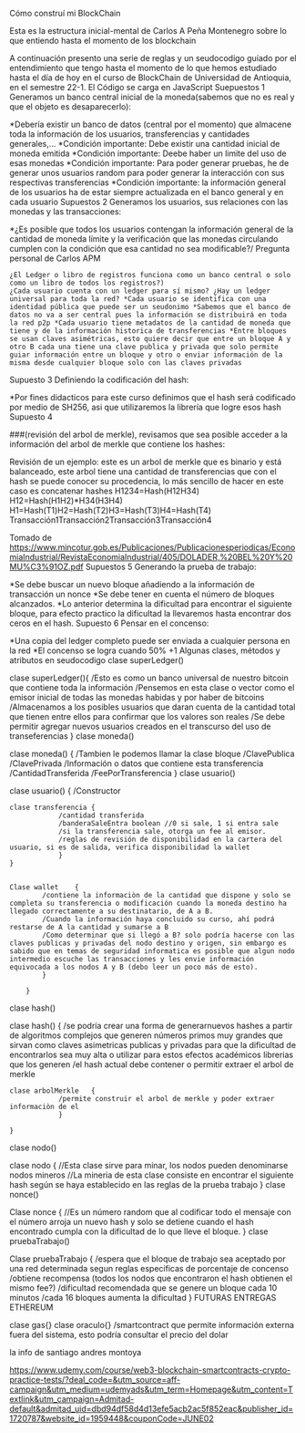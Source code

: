 Cómo construí mi BlockChain

Esta es la estructura inicial-mental de Carlos A Peña Montenegro sobre lo que entiendo hasta el momento de los blockchain

A continuación presento una serie de reglas y un seudocodigo guíado por el entendimiento que tengo hasta el momento de lo que hemos estudiado hasta el día de hoy en el curso de BlockChain de Universidad de Antioquia, en el semestre 22-1.
El Código se carga en JavaScript
Suepuestos 1
Generamos un banco central inicial de la moneda(sabemos que no es real y que el objeto es desaparecerlo):

*Debería existir un banco de datos (central por el momento) que almacene toda la información de los usuarios, transferencias y cantidades generales,... *Condición importante: Debe existir una cantidad inicial de moneda emitida *Condición importante: Deebe haber un limite del uso de esas monedas *Condición importante: Para poder generar pruebas, he de generar unos usuarios random para poder generar la interacción con sus respectivas transferencias *Condición importante: la información general de los usuarios ha de estar siempre actualizada en el banco general y en cada usuario
Supuestos 2
Generamos los usuarios, sus relaciones con las monedas y las transacciones:

*¿Es posible que todos los usuarios contengan la información general de la cantidad de moneda límite y la verificación que las monedas circulando cumplen con la condición que esa cantidad no sea modificable?/ Pregunta personal de Carlos APM

    ¿El Ledger o libro de registros funciona como un banco central o solo como un libro de todos los registros?)
    ¿Cada usuario cuenta con un ledger para sí mismo? ¿Hay un ledger universal para toda la red? *Cada usuario se identifica con una identidad pública que puede ser un seudonimo *Sabemos que el banco de datos no va a ser central pues la información se distribuirá en toda la red p2p *Cada usuario tiene metadatos de la cantidad de moneda que tiene y de la información historica de transferencias *Entre bloques se usan claves asimétricas, esto quiere decir que entre un bloque A y otro B cada una tiene una clave publica y privada que solo permite guiar información entre un bloque y otro o enviar información de la misma desde cualquier bloque solo con las claves privadas

Supuesto 3
Definiendo la codificación del hash:

*Por fines didacticos para este curso definimos que el hash será codificado por medio de SH256, asi que utilizaremos la librería que logre esos hash
Supuesto 4

###(revisión del arbol de merkle), revisamos que sea posible acceder a la información del arbol de merkle que contiene los hashes:

Revisión de un ejemplo: este es un arbol de merkle que es binario y está balanceado, este arbol tiene una cantidad de transferencias que con el hash se puede conocer su procedencia, lo más sencillo de hacer en este caso es concatenar hashes H1234=Hash(H12H34) H12=Hash(H1H2)*H34(H3H4) H1=Hash(T1)H2=Hash(T2)H3=Hash(T3)H4=Hash(T4) Transacción1Transacción2Transacción3Transacción4

Tomado de https://www.mincotur.gob.es/Publicaciones/Publicacionesperiodicas/EconomiaIndustrial/RevistaEconomiaIndustrial/405/DOLADER,%20BEL%20Y%20MU%C3%91OZ.pdf
Supuestos 5
Generando la prueba de trabajo:

*Se debe buscar un nuevo bloque añadiendo a la información de transacción un nonce *Se debe tener en cuenta el número de bloques alcanzados. *Lo anterior determina la dificultad para encontrar el siguiente bloque, para efecto practico la dificultad la llevaremos hasta encontrar dos ceros en el hash.
Supuesto 6
Pensar en el concenso:

*Una copia del ledger completo puede ser enviada a cualquier persona en la red *El concenso se logra cuando 50% +1
Algunas clases, métodos y atributos en seudocodigo
clase superLedger()

clase superLedger(){ /Esto es como un banco universal de nuestro bitcoin que contiene toda la información /Pensemos en esta clase o vector como el emisor inicial de todas las monedas habidas y por haber de bitcoins /Almacenamos a los posibles usuarios que daran cuenta de la cantidad total que tienen entre ellos para confirmar que los valores son reales /Se debe permitir agregar nuevos usuarios creados en el transcurso del uso de transeferencias }
clase moneda()

clase moneda() { /Tambien le podemos llamar la clase bloque /ClavePublica /ClavePrivada /Información o datos que contiene esta transferencia /CantidadTransferida /FeePorTransferencia }
clase usuario()

clase usuario() { /Constructor

	clase transferencia	{
			   	/cantidad transferida
				/banderaSaleEntra boolean //0 si sale, 1 si entra sale
				/si la transferencia sale, otorga un fee al emisor.
				/reglas de revisión de disponibilidad en la cartera del usuario, si es de salida, verifica disponibilidad la wallet
				}		
	}
	

	Clase wallet 	{
			/contiene la informaciòn de la cantidad que dispone y solo se completa su transferencia o modificación cuando la moneda destino ha llegado correctamente a su destinatario, de A a B.
			/Cuando la información haya concluido su curso, ahí podrá restarse de A la cantidad y sumarse a B
			/Como determinar que si llegó a B? solo podría hacerse con las claves publicas y privadas del nodo destino y origen, sin embargo es sabido que en temas de seguridad informatica es posible que algun nodo intermedio escuche las transacciones y les envie información equivocada a los nodos A y B (debo leer un poco más de esto).
			}

		}

clase hash()

clase hash() { /se podría crear una forma de generarnuevos hashes a partir de algoritmos complejos que generen números primos muy grandes que sirvan como claves asimetricas publicas y privadas para que la dificultad de encontrarlos sea muy alta o utilizar para estos efectos académicos librerias que los generen /el hash actual debe contener o permitir extraer el arbol de merkle

	clase arbolMerkle	{
				/permite construir el arbol de merkle y poder extraer informaciòn de el
				}

	}

clase nodo()

clase nodo { //Esta clase sirve para minar, los nodos pueden denominarse nodos mineros //La mineria de esta clase consiste en encontrar el siguiente hash según se haya establecido en las reglas de la prueba trabajo }
clase nonce()

Clase nonce { //Es un número random que al codificar todo el mensaje con el número arroja un nuevo hash y solo se detiene cuando el hash encontrado cumpla con la dificultad de lo que lleve el bloque. }
clase pruebaTrabajo()

Clase pruebaTrabajo { /espera que el bloque de trabajo sea aceptado por una red determinada segun reglas especificas de porcentaje de concenso /obtiene recompensa (todos los nodos que encontraron el hash obtienen el mismo fee?) /dificultad recomendada que se genere un bloque cada 10 minutos /cada 16 bloques aumenta la dificultad }
FUTURAS ENTREGAS ETHEREUM

clase gas{} clase oraculo{} /smartcontract que permite información externa fuera del sistema, esto podría consultar el precio del dolar

la info de santiago andres montoya

https://www.udemy.com/course/web3-blockchain-smartcontracts-crypto-practice-tests/?deal_code=&utm_source=aff-campaign&utm_medium=udemyads&utm_term=Homepage&utm_content=Textlink&utm_campaign=Admitad-default&admitad_uid=dbd94df58d4d13efe5acb2ac5f852eac&publisher_id=1720787&website_id=1959448&couponCode=JUNE02
